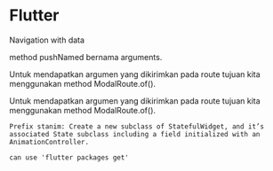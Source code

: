 # Flutter

Navigation with data

method pushNamed bernama arguments.

Untuk mendapatkan argumen yang dikirimkan pada route tujuan kita menggunakan method ModalRoute.of().

Untuk mendapatkan argumen yang dikirimkan pada route tujuan kita menggunakan method ModalRoute.of().

```
Prefix stanim: Create a new subclass of StatefulWidget, and it’s associated State subclass including a field initialized with an AnimationController.

can use 'flutter packages get'
```